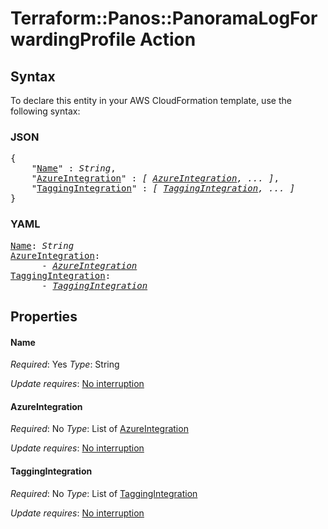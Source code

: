 # Terraform::Panos::PanoramaLogForwardingProfile Action

## Syntax

To declare this entity in your AWS CloudFormation template, use the following syntax:

### JSON

<pre>
{
    "<a href="#name" title="Name">Name</a>" : <i>String</i>,
    "<a href="#azureintegration" title="AzureIntegration">AzureIntegration</a>" : <i>[ <a href="action-azureintegration.md">AzureIntegration</a>, ... ]</i>,
    "<a href="#taggingintegration" title="TaggingIntegration">TaggingIntegration</a>" : <i>[ <a href="action-taggingintegration.md">TaggingIntegration</a>, ... ]</i>
}
</pre>

### YAML

<pre>
<a href="#name" title="Name">Name</a>: <i>String</i>
<a href="#azureintegration" title="AzureIntegration">AzureIntegration</a>: <i>
      - <a href="action-azureintegration.md">AzureIntegration</a></i>
<a href="#taggingintegration" title="TaggingIntegration">TaggingIntegration</a>: <i>
      - <a href="action-taggingintegration.md">TaggingIntegration</a></i>
</pre>

## Properties

#### Name

_Required_: Yes
_Type_: String

_Update requires_: [No interruption](https://docs.aws.amazon.com/AWSCloudFormation/latest/UserGuide/using-cfn-updating-stacks-update-behaviors.html#update-no-interrupt)

#### AzureIntegration

_Required_: No
_Type_: List of <a href="action-azureintegration.md">AzureIntegration</a>

_Update requires_: [No interruption](https://docs.aws.amazon.com/AWSCloudFormation/latest/UserGuide/using-cfn-updating-stacks-update-behaviors.html#update-no-interrupt)

#### TaggingIntegration

_Required_: No
_Type_: List of <a href="action-taggingintegration.md">TaggingIntegration</a>

_Update requires_: [No interruption](https://docs.aws.amazon.com/AWSCloudFormation/latest/UserGuide/using-cfn-updating-stacks-update-behaviors.html#update-no-interrupt)

